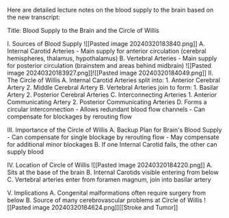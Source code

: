 Here are detailed lecture notes on the blood supply to the brain based on the new transcript:

Title: Blood Supply to the Brain and the Circle of Willis

I. Sources of Blood Supply
![[Pasted image 20240320183840.png]]
   A. Internal Carotid Arteries
      - Main supply for anterior circulation (cerebral hemispheres, thalamus, hypothalamus)
   B. Vertebral Arteries 
      - Main supply for posterior circulation (brainstem and areas behind midbrain)
![[Pasted image 20240320183927.png]]![[Pasted image 20240320184049.png]]
II. The Circle of Willis
   A. Internal Carotid Arteries split into:
      1. Anterior Cerebral Artery
      2. Middle Cerebral Artery
   B. Vertebral Arteries join to form:
      1. Basilar Artery
      2. Posterior Cerebral Arteries
   C. Interconnecting Arteries
      1. Anterior Communicating Artery
      2. Posterior Communicating Arteries
   D. Forms a circular interconnection
      - Allows redundant blood flow channels
      - Can compensate for blockages by rerouting flow

III. Importance of the Circle of Willis
   A. Backup Plan for Brain's Blood Supply
      - Can compensate for single blockage by rerouting flow
      - May compensate for additional minor blockages
   B. If one Internal Carotid fails, the other can supply blood

IV. Location of Circle of Willis
![[Pasted image 20240320184220.png]]
   A. Sits at the base of the brain
   B. Internal Carotids visible entering from below
   C. Vertebral arteries enter from foramen magnum, join into basilar artery

V. Implications
   A. Congenital malformations often require surgery from below
   B. Source of many cerebrovascular problems at Circle of Willis
![[Pasted image 20240320184624.png]][[Stroke and Tumor]]